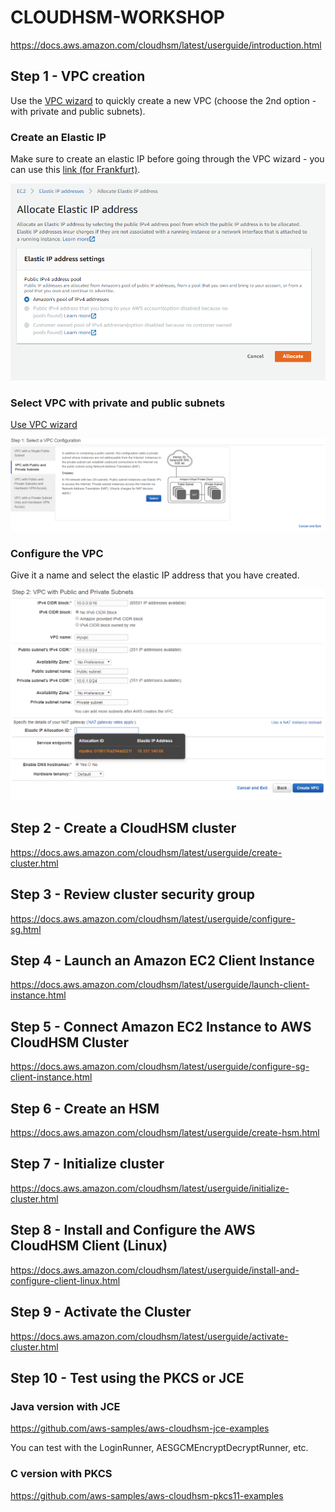 # CLOUDHSM-WORKSHOP
https://docs.aws.amazon.com/cloudhsm/latest/userguide/introduction.html

## Step 1 - VPC creation
Use the [VPC wizard](https://eu-central-1.console.aws.amazon.com/vpc/home?region=eu-central-1#wizardSelector:) to quickly create a new VPC (choose the 2nd option - with private and public subnets). 

### Create an Elastic IP
Make sure to create an elastic IP before going through the VPC wizard - you can use this [link (for Frankfurt)](https://eu-central-1.console.aws.amazon.com/ec2/v2/home?region=eu-central-1#AllocateAddress:). 

<p align="center">
  <img src="https://raw.githubusercontent.com/alfallouji/CLOUDHSM-WORKSHOP/master/eip.png" /></p>


 ### Select VPC with private and public subnets
 [Use VPC wizard](https://eu-central-1.console.aws.amazon.com/vpc/home?region=eu-central-1#wizardSelector:)
<p align="center">
  <img src="https://raw.githubusercontent.com/alfallouji/CLOUDHSM-WORKSHOP/master/vpc1.png" /></p>

### Configure the VPC
Give it a name and select the elastic IP address that you have created.
<p align="center">
  
  <img src="https://raw.githubusercontent.com/alfallouji/CLOUDHSM-WORKSHOP/master/vpc2.png" /></p>


## Step 2 - Create a CloudHSM cluster
https://docs.aws.amazon.com/cloudhsm/latest/userguide/create-cluster.html

## Step 3 - Review cluster security group
https://docs.aws.amazon.com/cloudhsm/latest/userguide/configure-sg.html

## Step 4 - Launch an Amazon EC2 Client Instance
https://docs.aws.amazon.com/cloudhsm/latest/userguide/launch-client-instance.html

## Step 5 - Connect Amazon EC2 Instance to AWS CloudHSM Cluster
https://docs.aws.amazon.com/cloudhsm/latest/userguide/configure-sg-client-instance.html

## Step 6 - Create an HSM
https://docs.aws.amazon.com/cloudhsm/latest/userguide/create-hsm.html

## Step 7 - Initialize cluster
https://docs.aws.amazon.com/cloudhsm/latest/userguide/initialize-cluster.html

## Step 8 - Install and Configure the AWS CloudHSM Client (Linux)
https://docs.aws.amazon.com/cloudhsm/latest/userguide/install-and-configure-client-linux.html

## Step 9 - Activate the Cluster
https://docs.aws.amazon.com/cloudhsm/latest/userguide/activate-cluster.html

## Step 10 - Test using the PKCS or JCE
### Java version with JCE
https://github.com/aws-samples/aws-cloudhsm-jce-examples

You can test with the LoginRunner, AESGCMEncryptDecryptRunner, etc.

### C version with PKCS
https://github.com/aws-samples/aws-cloudhsm-pkcs11-examples
